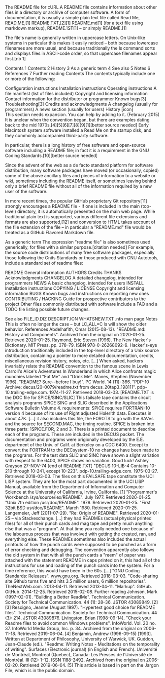 

The README file for cURL
A README file contains information about other files in a directory or archive of computer software. A form of documentation, it is usually a simple plain text file called Read Me, READ.ME,[1] README.TXT,[2][1] README.md[1] (for a text file using markdown markup), README.1ST[1]  – or simply README.[1]

The file's name is generally written in uppercase letters. On Unix-like systems in particular this makes it easily noticed – both because lowercase filenames are more usual, and because traditionally the ls command sorts and displays files in ASCII-code order, so that uppercase filenames appear first.[nb 1]


Contents
1	Contents
2	History
3	As a generic term
4	See also
5	Notes
6	References
7	Further reading
Contents
The contents typically include one or more of the following:

Configuration instructions
Installation instructions
Operating instructions
A file manifest (list of files included)
Copyright and licensing information
Contact information for the distributor or programmer
Known bugs[3]
Troubleshooting[3]
Credits and acknowledgments
A changelog (usually for programmers)
A news section (usually for users)
History
[icon]	
This section needs expansion. You can help by adding to it. (February 2015)
It is unclear when the convention began, but there are examples dating back to the mid 1970s.[4][5][6][7][8][9][1][better source needed] Early Macintosh system software installed a Read Me on the startup disk, and they commonly accompanied third-party software.

In particular, there is a long history of free software and open-source software including a README file; in fact it is a requirement in the GNU Coding Standards.[10][better source needed]

Since the advent of the web as a de facto standard platform for software distribution, many software packages have moved (or occasionally, copied) some of the above ancillary files and pieces of information to a website or wiki, sometimes including the README itself, or sometimes leaving behind only a brief README file without all of the information required by a new user of the software.

In more recent times, the popular GitHub proprietary Git repository[11] strongly encourages a README file - if one is included in the main (top-level) directory, it is automatically presented on the main web page. While traditional plain text is supported, various different file extensions and formats are also supported,[12] and conversion to HTML takes account of the file extension of the file – in particular a "README.md" file would be treated as a GitHub Flavored Markdown file.

As a generic term
The expression "readme file" is also sometimes used generically, for files with a similar purpose.[citation needed] For example, the source code distributions of many free software packages, especially those following the Gnits Standards or those produced with GNU Autotools, include a standard set of readme files:

README	General information
AUTHORS	Credits
THANKS	Acknowledgments
CHANGELOG	A detailed changelog, intended for programmers
NEWS	A basic changelog, intended for users
INSTALL	Installation instructions
COPYING / LICENSE	Copyright and licensing information
BUGS	Known bugs and instructions on reporting new ones
CONTRIBUTING / HACKING	Guide for prospective contributors to the project
Other files commonly distributed with software include a FAQ and a TODO file listing possible future changes.

See also
FILE_ID.DIZ
DESCRIPT.ION
WHATSNEW.TXT
.nfo
man page
Notes
 This is often no longer the case – but LC_ALL=C ls will show the older behavior.
References
 Abdelhafith, Omar (2015-08-13). "README.md: History and Components". Archived from the original on 2020-01-25. Retrieved 2020-01-25.
 Raymond, Eric Steven (1996). The New Hacker's Dictionary. MIT Press. pp. 378–79. ISBN 978-0-26268092-9. Hacker's-eye introduction traditionally included in the top-level directory of a Unix source distribution, containing a pointer to more detailed documentation, credits, miscellaneous revision history, notes, etc. […] When asked, hackers invariably relate the README convention to the famous scene in Lewis Carroll's Alice's Adventures In Wonderland in which Alice confronts magic munchies labeled "Eat Me" and "Drink Me".
 Manes, Stephen (November 1996). "README? Sure--before I buy!". PC World. 14 (11): 366.
 "PDP-10 Archive: decus/20-0079/readme.txt from decus_20tap3_198111". pdp-10.trailing-edge.com. 1974-11-27. Retrieved 2018-03-03. [README.TXT is the DOC file for SPICE/SINC/SLIC] This failsafe tape contains the circuit analysis programs SPICE SINC and SLIC described in the Applications Software Bulletin Volume 4. requirements: SPICE requires FORTRAN-10 version 4 because of its use of Right adjusted Holerith data. Executes in about 47K. […] it also includes this file, the FOROTS to go with the SAVes and the source for SECOND.MAC, the timing routine. SPICE is broken into three parts: 1SPICE.FOR, 2 and 3. There is a printed document to describe each of the programs. These are included in the DECUS packet. The documentation and programs were origionally developed by the E.E. department of the Univ. of Calif. at Berkeley on a CDC 6400. Except to convert the FORTRAN to the DECsystem-10 no changes have been made to the programs. For the test data SLIC and SINC have shown a slight variation with respect to the 6400, SPICE shows no variation. Good luck! Ashley Grayson 27-NOV-74 [end of README.TXT]
 "DECUS 10-LIB-4 Contains 10-210 through 10-241, except 10-223". pdp-10.trailing-edge.com. 1975-03-27. Retrieved 2018-03-03. The files on this FAILSAFE tape constitute the UCI LISP system. They are for the most part documented in the UCI LISP Manual, available from the Department of Information and Computer Science at the University of California, Irvine, California. [1]
 "Programmer's Workbench /sys/source/lex/README". July 1977. Retrieved 2020-01-25.
 "Unix 7th edition /usr/doc/README". 1979. Retrieved 2020-01-25.
 "First 32bit BSD usr/doc/README". March 1980. Retrieved 2020-01-25.
 Langemeier, Jeff (2011-07-29). "Re: Origin of README". Retrieved 2020-01-25 – via Stackexchange. […] they had READMEs (actual physical printed files) for all of their punch cards and mag tape and pretty much anything else that was a "program". At that time you really needed one because of the labourous process that was involved with getting the created, ran, and everything else. These READMEs sometimes also included the actual printouts of how the punch cards were supposed to be punched as a form of error checking and debugging. The convention apparently also follows the old system in that with all the punch cards a "reem" of paper was attached with the statement README in caps printed on it, this had all of the instructions for use and loading of the punch cards into the system. For a time reference, this would have been in the 60s. […]
 "GNU Coding Standards: Releases". www.gnu.org. Retrieved 2018-03-03.
 "Code-sharing site Github turns five and hits 3.5 million users, 6 million repositories". TheNextWeb.com. 2013-04-11. Retrieved 2013-04-11.
 "Markup". GitHub. GitHub. 2014-12-25. Retrieved 2015-02-08.
Further reading
Johnson, Mark (1997-02-01). "Building a Better ReadMe". Technical Communication. Society for Technical Communication. 44 (1): 28–36. JSTOR 43089849. [2][3]
Rescigno, Jeanne (August 1997). "Hypertext good choice for README files". Technical Communication. Society for Technical Communication. 44 (3): 214. JSTOR 43089876.
Livingston, Brian (1998-09-14). "Check your Readme files to avoid common Windows problems". InfoWorld. Vol. 20 no. 37. InfoWorld Media Group, Inc. p. 34. Archived from the original on 2006-11-18. Retrieved 2019-06-04. [4]
Benjamin, Andrew (1996-09-15) [1993]. Written at Department of Philosophy, University of Warwick, UK. Guédon, Jean-Claude (ed.). "Readme: Writing Notes - Meditations on the temporality of writing". Surfaces (Electronic journal) (in English and French). Université de Montréal, Montreal (Quebec), Canada: Les Presses de l'Université de Montréal. III (12): 1–12. ISSN 1188-2492. Archived from the original on 2006-02-20. Retrieved 2019-06-04. [5]
This article is based in part on the Jargon File, which is in the public domain.

